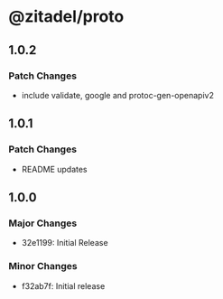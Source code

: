 # @zitadel/proto

## 1.0.2

### Patch Changes

- include validate, google and protoc-gen-openapiv2

## 1.0.1

### Patch Changes

- README updates

## 1.0.0

### Major Changes

- 32e1199: Initial Release

### Minor Changes

- f32ab7f: Initial release
